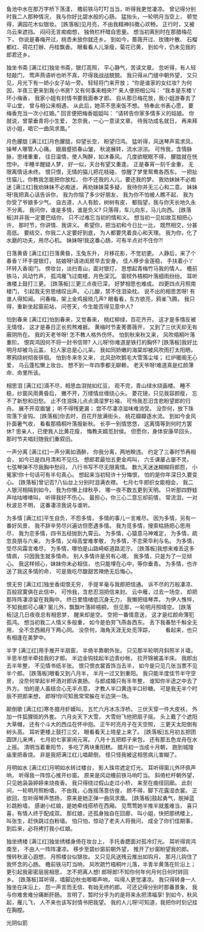 <!-- { "loadSidebar": true } -->
鱼池中水在那万字桥下荡漾，
檐前铁马叮叮当当，听得我更觉凄凉。
曾记得分别时我二人那种情况，
我与你好比碧水般的心肠。
猛抬头，一轮明月当空上，
顿觉得，满园花木似银妆。
[跌落板]见月亮，不由我精神抖擞心欢畅，
正行时，又被乌云来遮挡。
闷闷无言痴痴想，
独倚栏杆暗自思量。
想当初离别时在那腊梅花下，
你说是春梅开过，桃杏未放你就还乡。
到如今，蔷薇开过、玫瑰叶散、
石榴都红、荷花打辦、丹桂飘香。
眼看看人儿渐瘦，菊花已黄，
到如今，仍未见我的郎君还乡。

独坐书斋
[满江红]独坐书斋，银灯高照，
平心静气，苦读文章。
忽听得，有人轻轻敲门，
莺声燕语听也听不真，吓得我战战兢兢。
我只得从门缝中朝外望，
又只见，月光下有一娇小女子站一旁。
轻轻将门来开放；
“你是谁家的女红妆?
为何因，半夜三更来到我小书房?
又有何事来相央?”
来人便把相公叫：
“我本是东楼丫环小梅香，
我家小姐有封情书要我面奉才郎。
自从那日梅花放，我小姐游春去了平山堂，
曾与相公来相遇，
从此后，她茶不思来饭不想。
特奉此书表心愿，
要梅香充当一次小红娘。”
回言便把梅香姐姐叫：
“请转告你家多情多义的姑娘。
你就说，曾蒙垂青将小生爱，
怎奈我，一心一意读文章。
待我功成名就日，
再来拜访小姐，唱它一曲凤求凰。”

月色朦胧
[满江红]月色朦胧，仰望长空，
盼望归鸿。
猛听得，风送琴声鸾求凤，
操琴人哪管人心痛。
娥眉蹙损春山皱，
秋波展转，流水淙淙。
可怜我，含情脉脉，思绪重重，
往日温情，使人陶醉，如沐春风。
几度欲眠眠不得，
朦胧就在恍惚中。
半睡半醒疑人梦，
好一似，天台有望又重逢。
正是春宵一刻千金重，
无限离情话未终。
恨只恨，无情的猫儿把花枝碰，
惊醒了梦里鸳鸯各西东。
一把扯住猫儿，你教我怎能把你放松，
你不还我的人儿，要还我的梦。
我劝妹妹不必痴迷
[满江红]我劝妹妹不必痴迷，
再劝妹妹莫多疑，
我待你并无三心和二意。
妹妹呀!我把真心话告诉你，
我为你恼了多少好朋友，
我为你不怕被人瞧不起，
我为你受了爷娘多少气。
自古道，人人有脸，树树有皮，
都指望，我与你天长地久永不分离。
我问你，谁是多情，谁是负义?
只落得，车儿向东，马儿向西。
[跌落板]并非我一定要巴结你，
只不过难忘当初的情和义。
想当初一见如故互相把心许，
那时节，你讲情、我讲义。
希望你，把当初和今日比一比，
既然相交，分甚高低。
要结交，你我二人定要好到底，
为人都要凭着良心和天理。
我为你，化了水磨的功夫，用尽心机。
妹妹呀!我这番心肠，可有半点对不住你?!

日落黄昏
[满江红]日落黄昏，玉兔东升，
月移花影，不觉初更。
人静后，来了个春香丫环手提银灯，
姑娘呀!请进闺房早去安身。
佳人移步金莲稳，
手扶着小丫环转入香闺门。
傍妆台，淡扫青山，面对银灯，
思想起青梅竹马我的情人。
檐前铁马，风动竹声，
孤鸿雁飞过南楼，月色深沉。
窗棂外梧桐叶落细雨纷纷。
耳听谯楼上鼓打三更。
[跌落板]三更三点夜已深，
好梦相思也难成。
四更四点月照南楼门，
引起我无穷思绪叹出声。
心儿酸，禁不住泪染枕。
说不出的相思苦呀!
有谁人得知闻。
问春梅，架上金鸡报晓几声?
眼看看，东方欲亮，鸦雀飞腾。
我只得，重新坐起窗前站，
问苍天，今生能否得见意中人?

怕到春来
[满江红]怕到春来，又觉春来，
桃红柳绿，百花齐开。
这才是多情反被无情怪，
这才是春日正长煎熬难捱。
黄梅时节麦莠蔷薇开，
又到了三伏天却无有蔽阴所在。
我的天老爷呀!
怎不教人格外伤怀。
怕到秋来秋又来，
风吹梧桐叶落重阶。
恨宾鸿因何不将一封书信带?
人儿呀!你难道是铁打的胸怀?
[跌落板]我好比明月却被乌云盖，
妇人家总是心儿呆。
我如同娇嫩的海棠却被风吹雨打太阳晒，
寒鸦绕树彻夜徘徊。
怕到冬来冬又来，
北风劲吹鹅毛大雪落尘埃；
红炉暖阁无心爱，
乌云蓬松懒上妆台。
想不到一年四季都无聊赖，
老天爷呀!难道真是红颜薄命、命里所该。

相思泪
[满江红]滴不尽，相思血泪抛如红豆，
观不完，青山绿水绕画楼。
睡不稳，纱窗风雨黄昏后，
撇不开，万缕情丝缠绕心头。
菱花镜，只见我容颜瘦，
忘不了新愁和旧愁。
止不住泪珠儿点点滴湿罗衫袖，
可怜我忍汨含悲盼望郎的归舟。
展不开双眉皱；
听不得残更漏；
尝不尽凄凉滋味难消受。
没奈何，放下珠帘落下金钩。
[跌落板]你去时，百花开放满街头，
桃花瓣瓣逐水流。
到如今金风扑面暑气收，
看看那梧桐叶落报新秋。
长亭一别情悠悠，
这离情等到何时方罢休?
思亲人，已使我人比黄花瘦，
悔教夫婿觅封侯。
但愿你，身体安康早回头，
那时节夫唱妇随我们重叙旧。

一声分离
[满江红]一声分离如酒醉，
你我分离，两地睽违。
约定了三春时节再相会，
如今已是四月清和不见归。
想郎君最怕五更金鸡叫，
六壬课屡占屡不灵。
七弦琴弹不尽我胸中愁闷，
八行书写不尽无限离情。
数九天迷迷糊糊将郎怨，
小冤家!你十句话可有半句真心。
想起来当初轻许十分悔恨，
怕的是你年深日久要变心。
[跌落板]曾记否?八仙台上分别时泪满衣襟。
七月七牛郎织女能相会，
我二人银河相隔到如今。
我为你懒上绿秋亭，
哪一夜不数五更到天明。
只听那四野蛙声咕咕喳喳叫，
听得我好不伤心。
最担心，你三心二意忘却前情，
常流泪，一对秋波总不明，
这番凄凉我说与谁听。

为多情
[满江红]平生自负，不怨多情，
多情的事儿一言难尽。
因为多情，另有一番好风景，
我不辞辛劳尽兴遍访但愿遇多情。
我为觅多情，搜索枯肠把心思用尽，
我为恋多情，四书五经抛到九霄云。
为多情，心猿意马神难定，
为多情，疏忽良朋与六亲。
为多情，父母高堂难孝敬，
为多情，不恋荣华利与名。
为多情，受尽风霜言难尽，
为多情，哪怕是山路崎岖道路泥泞。
[跌落板]我想来难丢这多情病，
只因我生就多情命。
别人多情许是另有心境，
我多情，只是为了一见倾心。
我这样倾心，妹妹你未必相信，
也只能埋在心中，等你垂青。
为多情，也许送了我这多情的命，
可是我吃尽酸甜苦辣绝无后悔心。

恨无穷
[满江红]独坐香闺恨无穷，
手提羊毫与我郎把信通。
诉不尽的万般凄凉、百般寂寞俱在此信中，
可怜我，含悲忍泪把信来封。
云中雁，过去一场空，
却把那阵阵凄凉留在我胸中。
终日里情绪低沉身无力，
我懒把瑶琴弄。
为伊人憔悴，
不知我郎可心痛?
窗儿外，飘飘叶落碎梧桐，
但见那，一轮明月照晴空。
[跌落板]这几日夜夜总有相思梦，
醒来却是空。
空把一番情意送，
这才是红颜命薄犯孤鸿。
想当初我二人情义多般重，
如今是伯劳飞燕各西东。
丢下我春愁千斛全无用，
全不念西厢月下两心同。
没奈何，海角天涯无处觅萍踪，
　　看起来，也只有相逢在美梦中。

半字
[满江红]用手推开半扇窗，
半倚半靠朝外张。
只见那半轮明月斜照半爿墙，
半思半想半牵挂我的才郎。
半边金钩挂起半边青纱帐，
拉开锦被盖半床。
我郎出去半年整，
不见情书纸半张。
恨只恨衣裳首饰当去半，
如今是只见几张当票不见半个郎。
[跌落板]眼看又到八月半，
半月一过又到重阳。
我只能半度佳节半守空房，
没奈何举起半杯酒对郎诉衷肠。
与郎成婚只有半年整，
谁知你半途之中去了外方。
怕的是人虽结合心无半点意，
才教人半口黄连半口砂糖。
可是我无半个时辰不把郎来想，
郎呀!你可知我常常躲在半边哭一场。

颠倒歌
[满江红]寒冬腊月虾蟆叫，
五忙六月冰冻浮桥。
三伏天穿一件大皮袄，
外加一件狐狸斑的外套。
六月炎天下大雪，
大雪纷飞他把扇子摇。
头上戴了个遮阳大草帽，
还有个斗大的西瓜在怀中抱。
正午时亮月子在天空照，
三更天太阳倒有树头高。
耳听更楼上鼓打三交，
眼看看天上晓星上来了。
[跌落板]五月初五把团圆饼儿来烤，
七月初七家家闹元宵。
八月十五把粽子来包，
还有那五色龙舟在水上摇。
清明当着重阳节，
多吃了两块重阳糕。
腊月初一当成十月朝，
跑到城隍庙里把香烧。
非是我把满江红儿唱颠倒，
怪只怪我被这相思病儿害糊了。

月明如水
[满江红]月明如水转过楼台，
影人珠帘遮定灯光。
耳听得窗儿外环佩声响，
听得我一阵惊心推开纱窗。
原来是风动檐前铁马响叮当。
斜倚栏杆朝外望，
只见她袅袅婷婷来烧夜香。
我只得绕过假山走过小桥，
来至在曲径回廊。
此刻间，一轮明月照粉墙，
不由我，心旌摇荡意彷徨，
顾不得，脚下花露湿衣裳。
正欲回，忽听得琴声悠扬，
原来是她正弹一曲凤求凰。
[跌落板]鼓起勇气，脱掉蓝衫跳粉墙，
感谢小红娘，是她牵线搭桥在西厢。
见莺莺她半推半就羞难当，
喜只喜，有情人终于配成双。
那红娘，还孤身独自在回廊，
叫小姐，快把那绣楼上，
叫张生，赶快跳过白粉墙。
怕只怕，惊动了老夫人将我问，
成全了你们佳期事，
到后来，必将拷打我小红娘。

独坐绣楼
[满江红]独坐绣楼身倚在妆台上，
手托香腮面对孤冷灯光。
耳听得宾鸿南至，
不由人一阵阵凄凉。
移步至碧纱窗前朝外望，
推开了纱窗盼望我的郎。
慢转秋波心遐想，
月照楼台似银妆。
又只见风送残云推出如钩月，
那月儿钩住了我怀念的心肠。
檐前铁马叮当响，
风吹疏竹梧桐叶儿落，半青半黄落在阶沿上；
更引起我密密层层相思，
怎不把离人想!
郎呀郎!不知你何年何月何日何时转回乡。
[跌落板]耳听得，墙脚边秋虫唧唧声响，
叫得人更觉凄凉。
我只得转身一人独坐在床沿上，
怨一声言而无信、有始无终的郎。
可还记得分别时那番景象，
我与你难舍难分痛断肝肠。
言明了，暂时分手为的是将来永把清福享!
到如今，秋风起，雁儿飞，
人不来也该写封情书把我望。
我的人儿呀!可知道，我把你时刻记挂在胸膛。

光阴似箭
